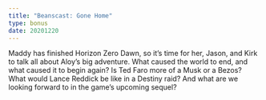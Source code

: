 ```yaml
---
title: "Beanscast: Gone Home"
type: bonus
date: 20201220
---
```

Maddy has finished Horizon Zero Dawn, so it’s time for her, Jason, and Kirk to talk all about Aloy’s big adventure. What caused the world to end, and what caused it to begin again? Is Ted Faro more of a Musk or a Bezos? What would Lance Reddick be like in a Destiny raid? And what are we looking forward to in the game’s upcoming sequel?